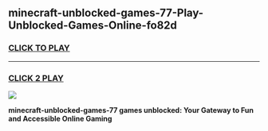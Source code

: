 
## minecraft-unblocked-games-77-Play-Unblocked-Games-Online-fo82d
<h3>
<a href="https://premium76.site?title=minecraft-unblocked-games-77&ref=25A">CLICK TO PLAY</a></h3>
<hr>

<h3>
<a href="https://premium76.site?title=minecraft-unblocked-games-77&ref=25A">CLICK 2 PLAY</a>
  
</h3>

<a href="https://premium76.site?title=minecraft-unblocked-games-77&ref=25A"><img src="https://clearcache.store/games.png"></a>


**minecraft-unblocked-games-77 games unblocked: Your Gateway to Fun and Accessible Online Gaming**
